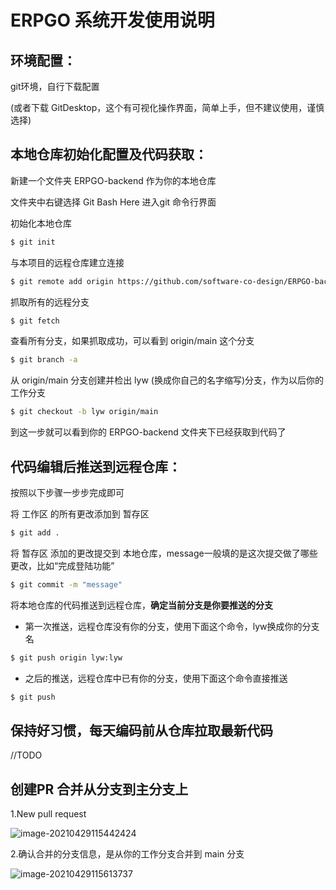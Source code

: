 # ERPGO 系统开发使用说明

## 环境配置：

git环境，自行下载配置

(或者下载 GitDesktop，这个有可视化操作界面，简单上手，但不建议使用，谨慎选择)

## 本地仓库初始化配置及代码获取：

新建一个文件夹 ERPGO-backend 作为你的本地仓库

文件夹中右键选择 Git Bash Here 进入git 命令行界面

初始化本地仓库

```bash
$ git init
```
与本项目的远程仓库建立连接

```bash
$ git remote add origin https://github.com/software-co-design/ERPGO-backend.git
```
抓取所有的远程分支

```bash
$ git fetch
```
查看所有分支，如果抓取成功，可以看到 origin/main 这个分支

``` bash
$ git branch -a
```

从 origin/main 分支创建并检出 lyw (换成你自己的名字缩写)分支，作为以后你的工作分支

```bash
$ git checkout -b lyw origin/main
```

到这一步就可以看到你的 ERPGO-backend 文件夹下已经获取到代码了



## 代码编辑后推送到远程仓库：

按照以下步骤一步步完成即可

将 工作区 的所有更改添加到 暂存区

``` bash
$ git add .
```

将 暂存区 添加的更改提交到 本地仓库，message一般填的是这次提交做了哪些更改，比如“完成登陆功能”

``` bash
$ git commit -m "message"
```

将本地仓库的代码推送到远程仓库，**确定当前分支是你要推送的分支**

- 第一次推送，远程仓库没有你的分支，使用下面这个命令，lyw换成你的分支名

``` bash
$ git push origin lyw:lyw
```

- 之后的推送，远程仓库中已有你的分支，使用下面这个命令直接推送

``` bash
$ git push
```



## 保持好习惯，每天编码前从仓库拉取最新代码

//TODO



## 创建PR 合并从分支到主分支上

1.New pull request

![image-20210429115442424](C:/Users/Administrator/AppData/Roaming/Typora/typora-user-images/image-20210429115442424.png)

2.确认合并的分支信息，是从你的工作分支合并到 main 分支

![image-20210429115613737](C:/Users/Administrator/AppData/Roaming/Typora/typora-user-images/image-20210429115613737.png)





































































